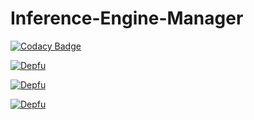 # Inference-Engine-Manager

[![Codacy Badge](https://api.codacy.com/project/badge/Grade/28607b2a6b0e4d2c98227b52a91ca365)](https://app.codacy.com/app/mrstandu33/Inference-Engine-Manager?utm_source=github.com&utm_medium=referral&utm_content=mrstandu33/Inference-Engine-Manager&utm_campaign=Badge_Grade_Settings)

[![Depfu](https://badges.depfu.com/badges/bfab03b07a524791fa461d58c6f0882c/status.svg)](https://depfu.com)

[![Depfu](https://badges.depfu.com/badges/bfab03b07a524791fa461d58c6f0882c/overview.svg)](https://depfu.com/github/mrstandu33/Inference-Engine-Manager?project_id=8542)

[![Depfu](https://badges.depfu.com/badges/bfab03b07a524791fa461d58c6f0882c/count.svg)](https://depfu.com/github/mrstandu33/Inference-Engine-Manager?project_id=8542)
